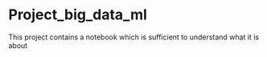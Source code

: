 # Project_big_data_ml

This project contains a notebook which is sufficient to understand what it is about
